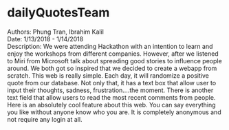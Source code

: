 # dailyQuotesTeam

Authors: Phung Tran, Ibrahim Kalil <br>
Date: 1/13/2018 - 1/14/2018 <br>
Description: We were attending Hackathon with an intention to learn and enjoy the workshops from different companies. However, after we listened to Miri from Microsoft talk about spreading good stories to influence people around. We both got so inspired that we decided to create a webapp from scratch. This web is really simple. Each day, it will randomize a positive quote from our database. Not only that, it has a text box that allow user to input their thoughts, sadness, frustration....the moment. There is another text field that allow users to read the most recent comments from people. Here is an absolutely cool feature about this web. You can say everything you like without anyone know who you are. It is completely anonymous and not require any login at all. 
